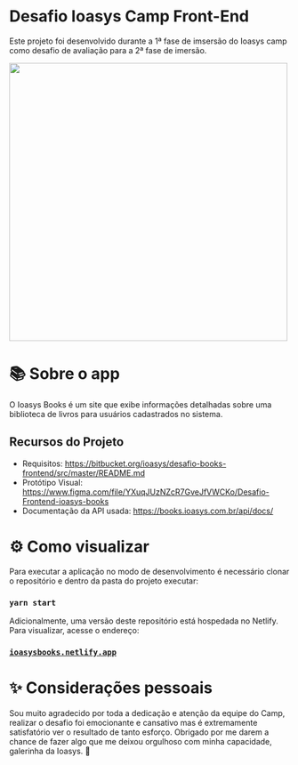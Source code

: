 # Desafio Ioasys Camp Front-End

Este projeto foi desenvolvido durante a 1ª fase de imsersão do Ioasys camp como desafio de avaliação para a 2ª fase de imersão.

<img src="https://user-images.githubusercontent.com/42072854/114113839-fdd48d00-98b5-11eb-8905-b2605e1cc8a5.png" width="500" height="500" />

# 📚 Sobre o app

O Ioasys Books é um site que exibe informações detalhadas sobre uma biblioteca de livros para usuários cadastrados no sistema.

## Recursos do Projeto
- Requisitos: https://bitbucket.org/ioasys/desafio-books-frontend/src/master/README.md
- Protótipo Visual: https://www.figma.com/file/YXuqJUzNZcR7GveJfVWCKo/Desafio-Frontend-ioasys-books
- Documentação da API usada: https://books.ioasys.com.br/api/docs/

# ⚙ Como visualizar

Para executar a aplicação no modo de desenvolvimento é necessário clonar o repositório e dentro da pasta do projeto executar:

### `yarn start`

Adicionalmente, uma versão deste repositório está hospedada no Netlify. Para visualizar, acesse o endereço:

### [`ioasysbooks.netlify.app`](https://ioasysbooks.netlify.app)

# ✨ Considerações pessoais

Sou muito agradecido por toda a dedicação e atenção da equipe do Camp, realizar o desafio foi emocionante e cansativo mas é extremamente satisfatório ver o resultado de tanto esforço. Obrigado por me darem a chance de fazer algo que me deixou orgulhoso com minha capacidade, galerinha da Ioasys. 💖
